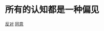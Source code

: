 <!-- docs/_coverpage.md -->


# 所有的认知都是一种偏见
  
[反对](http://127.0.0.1:3000)
[同意](/md/README.md)   

<!-- 背景图片 -->

<!-- ![](_media/bg.png)-->

<!-- 背景色 -->

<!--![color](#f0f0f0)-->
